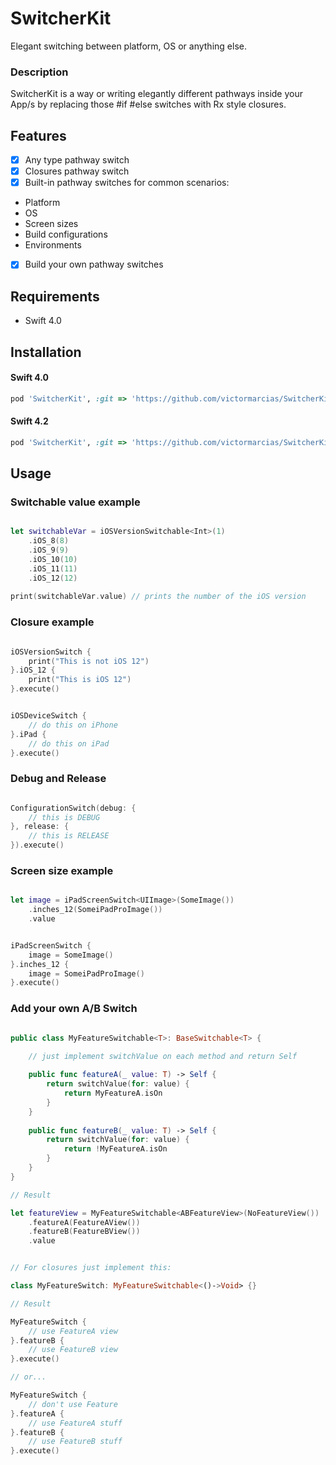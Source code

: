 # SwitcherKit
Elegant switching between platform, OS or anything else.

### Description
SwitcherKit is a way or writing elegantly different pathways inside your App/s by replacing those #if #else switches with Rx style closures.

## Features
- [x] Any type pathway switch
- [x] Closures pathway switch
- [x] Built-in pathway switches for common scenarios:
- Platform
- OS
- Screen sizes
- Build configurations
- Environments
- [x] Build your own pathway switches


## Requirements
- Swift 4.0

## Installation
#### Swift 4.0
```ruby
pod 'SwitcherKit', :git => 'https://github.com/victormarcias/SwitcherKit.git', :tag => '0.1.0'
```
#### Swift 4.2
```ruby
pod 'SwitcherKit', :git => 'https://github.com/victormarcias/SwitcherKit.git', :tag => '0.1.2'
```


## Usage

### Switchable value example
```swift

let switchableVar = iOSVersionSwitchable<Int>(1)
    .iOS_8(8)
    .iOS_9(9)
    .iOS_10(10)
    .iOS_11(11)
    .iOS_12(12)
    
print(switchableVar.value) // prints the number of the iOS version
```

### Closure example
```swift

iOSVersionSwitch {
    print("This is not iOS 12")
}.iOS_12 {
    print("This is iOS 12")
}.execute()
```

```swift

iOSDeviceSwitch {
    // do this on iPhone
}.iPad {
    // do this on iPad
}.execute()
```

### Debug and Release
```swift

ConfigurationSwitch(debug: {
    // this is DEBUG
}, release: {
    // this is RELEASE
}).execute()
```

### Screen size example
```swift

let image = iPadScreenSwitch<UIImage>(SomeImage())
    .inches_12(SomeiPadProImage())
    .value
```

```swift

iPadScreenSwitch {
    image = SomeImage()
}.inches_12 {
    image = SomeiPadProImage()
}.execute()
```

### Add your own A/B Switch

```swift

public class MyFeatureSwitchable<T>: BaseSwitchable<T> {

    // just implement switchValue on each method and return Self
    
    public func featureA(_ value: T) -> Self {
        return switchValue(for: value) {
            return MyFeatureA.isOn
        }
    }
    
    public func featureB(_ value: T) -> Self {
        return switchValue(for: value) {
            return !MyFeatureA.isOn
        }
    }
}

// Result

let featureView = MyFeatureSwitchable<ABFeatureView>(NoFeatureView())
    .featureA(FeatureAView())
    .featureB(FeatureBView())
    .value
```

```swift

// For closures just implement this:

class MyFeatureSwitch: MyFeatureSwitchable<()->Void> {}

// Result

MyFeatureSwitch {
    // use FeatureA view
}.featureB {
    // use FeatureB view
}.execute()

// or...

MyFeatureSwitch {
    // don't use Feature
}.featureA {
    // use FeatureA stuff
}.featureB {
    // use FeatureB stuff
}.execute()
```
